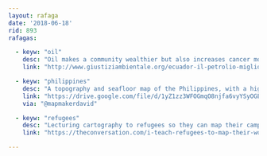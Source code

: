 ```yaml
---
layout: rafaga
date: '2018-06-18'
rid: 893
rafagas:

  - keyw: "oil"
    desc: "Oil makes a community wealthier but also increases cancer mortality: a study at the Shushufindi oil deposit in Ecuador"
    link: "http://www.giustiziambientale.org/ecuador-il-petrolio-migliora-la-tua-comunita-ma-la-gente-muore-di-cancro/"

  - keyw: "philippines"
    desc: "A topography and seafloor map of the Philippines, with a high-resolution version in preparation"
    link: "https://drive.google.com/file/d/1yZ1zz3WFOGmqO8njfa6vyYSyOGEx04rL/view"
    via: "@mapmakerdavid"

  - keyw: "refugees"
    desc: "Lecturing cartography to refugees so they can map their camps and facilities"
    link: "https://theconversation.com/i-teach-refugees-to-map-their-world-94160"

---
```

